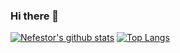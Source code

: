 ### Hi there 👋

<!--
**nefestor/nefestor** is a ✨ _special_ ✨ repository because its `README.md` (this file) appears on your GitHub profile.

Here are some ideas to get you started:

- 🔭 I’m currently working on ...
- 🌱 I’m currently learning ...
- 👯 I’m looking to collaborate on ...
- 🤔 I’m looking for help with ...
- 💬 Ask me about ...
- 📫 How to reach me: ...
- 😄 Pronouns: ...
- ⚡ Fun fact: ...
-->

[![Nefestor's github stats](https://github-readme-stats.vercel.app/api?username=nefestor)](https://github.com/anuraghazra/github-readme-stats)
[![Top Langs](https://github-readme-stats.vercel.app/api/top-langs/?username=nefestor)](https://github.com/anuraghazra/github-readme-stats)
